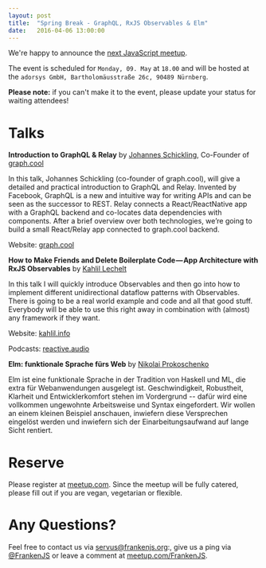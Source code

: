 ```yaml
---
layout: post
title:  "Spring Break - GraphQL, RxJS Observables & Elm"
date:   2016-04-06 13:00:00 
---
```


We're happy to announce the [next JavaScript meetup][next-meetup].

The event is scheduled for `Monday, 09. May` at `18.00` and will be hosted at the `adorsys GmbH, Bartholomäusstraße 26c, 90489 Nürnberg`.

**Please note:** if you can't make it to the event, please update your status for waiting attendees!

# Talks

**Introduction to GraphQL & Relay** by [Johannes Schickling][johannes-schickling], Co-Founder of [graph.cool][johannes-schickling-www]

In this talk, Johannes Schickling (co-founder of graph.cool), will give a detailed and practical introduction to GraphQL and Relay. Invented by Facebook, GraphQL is a new and intuitive way for writing APIs and can be seen as the successor to REST. Relay connects a React/ReactNative app with a GraphQL backend and co-locates data dependencies with components. After a brief overview over both technologies, we’re going to build a small React/Relay app connected to graph.cool backend.

Website: [graph.cool][johannes-schickling-www]

**How to Make Friends and Delete Boilerplate Code — App Architecture with RxJS Observables** by [Kahlil Lechelt][kahlil-lechelt]

In this talk I will quickly introduce Observables and then go into how to implement different unidirectional dataflow patterns with Observables. There is going to be a real world example and code and all that good stuff. Everybody will be able to use this right away in combination with (almost) any framework if they want.

Website: [kahlil.info][kahlil-lechelt-www]

Podcasts: [reactive.audio][kahlil-lechelt-postcasts]

**Elm: funktionale Sprache fürs Web** by [Nikolai Prokoschenko][nikolai-prokoschenko]

Elm ist eine funktionale Sprache in der Tradition von Haskell und ML, die extra für Webanwendungen ausgelegt ist. Geschwindigkeit, Robustheit, Klarheit und Entwicklerkomfort stehen im Vordergrund -- dafür wird eine vollkommen ungewohnte Arbeitsweise und Syntax eingefordert. Wir wollen an einem kleinen Beispiel anschauen, inwiefern diese Versprechen eingelöst werden und inwiefern sich der Einarbeitungsaufwand auf lange Sicht rentiert.

# Reserve

Please register at [meetup.com][next-meetup]. Since the meetup will be fully catered, please fill out if you are vegan, vegetarian or flexible.

# Any Questions?

Feel free to contact us via [servus@frankenjs.org][frankenjs-email]:, give us a ping via [@FrankenJS][frankenjs-twitter] or leave a comment at [meetup.com/FrankenJS][meetup-www].

[meetup-www]: http://meetup.com/FrankenJS
[next-meetup]: http://www.meetup.com/de-DE/FrankenJS/events/230168112
[frankenjs-email]: mailto:servus@frankenjs.org
[frankenjs-twitter]: http://twitter.com/FrankenJS

[johannes-schickling]: http://twitter.com/_schickling
[johannes-schickling-www]: http://graph.cool

[kahlil-lechelt]: http://twitter.com/kahliltweets
[kahlil-lechelt-www]: http://kahlil.info
[kahlil-lechelt-postcasts]: http://reactive.audio/

[nikolai-prokoschenko]: http://twitter.com/pronik

